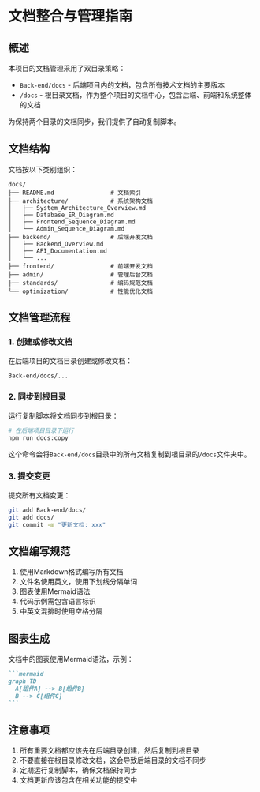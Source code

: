 # 文档整合与管理指南

## 概述

本项目的文档管理采用了双目录策略：
- `Back-end/docs` - 后端项目内的文档，包含所有技术文档的主要版本
- `/docs` - 根目录文档，作为整个项目的文档中心，包含后端、前端和系统整体的文档

为保持两个目录的文档同步，我们提供了自动复制脚本。

## 文档结构

文档按以下类别组织：

```
docs/
├── README.md                # 文档索引
├── architecture/            # 系统架构文档
│   ├── System_Architecture_Overview.md
│   ├── Database_ER_Diagram.md
│   ├── Frontend_Sequence_Diagram.md
│   └── Admin_Sequence_Diagram.md
├── backend/                 # 后端开发文档
│   ├── Backend_Overview.md
│   ├── API_Documentation.md
│   └── ...
├── frontend/                # 前端开发文档
├── admin/                   # 管理后台文档
├── standards/               # 编码规范文档
└── optimization/            # 性能优化文档
```

## 文档管理流程

### 1. 创建或修改文档

在后端项目的文档目录创建或修改文档：

```
Back-end/docs/...
```

### 2. 同步到根目录

运行复制脚本将文档同步到根目录：

```bash
# 在后端项目目录下运行
npm run docs:copy
```

这个命令会将`Back-end/docs`目录中的所有文档复制到根目录的`/docs`文件夹中。

### 3. 提交变更

提交所有文档变更：

```bash
git add Back-end/docs/
git add docs/
git commit -m "更新文档: xxx"
```

## 文档编写规范

1. 使用Markdown格式编写所有文档
2. 文件名使用英文，使用下划线分隔单词
3. 图表使用Mermaid语法
4. 代码示例需包含语言标识
5. 中英文混排时使用空格分隔

## 图表生成

文档中的图表使用Mermaid语法，示例：

````markdown
```mermaid
graph TD
  A[组件A] --> B[组件B]
  B --> C[组件C]
```
````

## 注意事项

1. 所有重要文档都应该先在后端目录创建，然后复制到根目录
2. 不要直接在根目录修改文档，这会导致后端目录的文档不同步
3. 定期运行复制脚本，确保文档保持同步
4. 文档更新应该包含在相关功能的提交中 